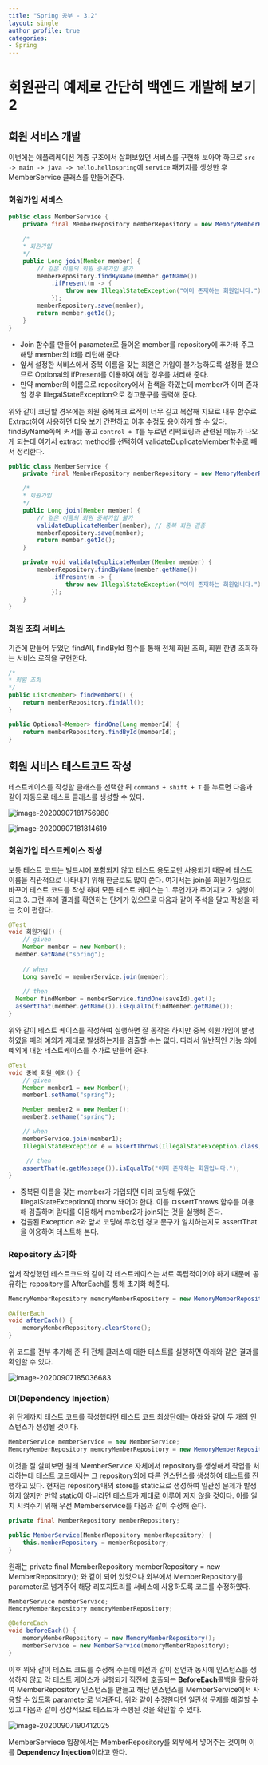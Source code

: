 ```yaml
---
title: "Spring 공부 - 3.2"
layout: single
author_profile: true
categories: 
- Spring
---
```


# 회원관리 예제로 간단히 백엔드 개발해 보기2

## 회원 서비스 개발

이번에는 애플리케이션 계층 구조에서 살펴보았던 서비스를 구현해 보아야 하므로 ```src -> main -> java -> hello.hellospring```에 ```service``` 패키지를 생성한 후 MemberService 클래스를 만들어준다.

### 회원가입 서비스

```java
public class MemberService {
    private final MemberRepository memberRepository = new MemoryMemberRepository();

    /*
    * 회원가입
    */
    public Long join(Member member) {
        // 같은 이름의 회원 중복가입 불가
        memberRepository.findByName(member.getName())
            .ifPresent(m -> {
                throw new IllegalStateException("이미 존재하는 회원입니다.");
            });
        memberRepository.save(member);
        return member.getId();
    }
}
```

- Join 함수를 만들어 parameter로 들어온 member를 repository에 추가해 주고 해당 member의 id를 리턴해 준다.
- 앞서 설정한 서비스에서 중복 이름을 갖는 회원은 가입이 불가능하도록 설정을 했으므로 Optional의 ifPresent를 이용하여 해당 경우를 처리해 준다.
- 만약 member의 이름으로 repository에서 검색을 하였는데 member가 이미 존재할 경우 IllegalStateException으로 경고문구를 출력해 준다.

위와 같이 코딩할 경우에는 회원 중복체크 로직이 너무 길고 복잡해 지므로 내부 함수로 Extract하여 사용하면 더욱 보기 간편하고 이후 수정도 용이하게 할 수 있다. findByName쪽에 커서를 놓고 ```control + T```를 누르면 리팩토링과 관련된 메뉴가 나오게 되는데 여기서 extract method를 선택하여 validateDuplicateMember함수로 빼서 정리한다.

```java
public class MemberService {
    private final MemberRepository memberRepository = new MemoryMemberRepository();

    /*
    * 회원가입
    */
    public Long join(Member member) {
        // 같은 이름의 회원 중복가입 불가
        validateDuplicateMember(member); // 중복 회원 검증
        memberRepository.save(member);
        return member.getId();
    }

    private void validateDuplicateMember(Member member) {
        memberRepository.findByName(member.getName())
            .ifPresent(m -> {
                throw new IllegalStateException("이미 존재하는 회원입니다.");
            });
    }
}
```



### 회원 조회 서비스

기존에 만들어 두었던 findAll, findById 함수를 통해 전체 회원 조회, 회원 한명 조회하는 서비스 로직을 구현한다.

```java
/*
* 회원 조회
*/
public List<Member> findMembers() {
    return memberRepository.findAll();
}

public Optional<Member> findOne(Long memberId) {
    return memberRepository.findById(memberId);
}
```



## 회원 서비스 테스트코드 작성

테스트케이스를 작성할 클래스를 선택한 뒤 ```command + shift + T``` 를 누르면 다음과 같이 자동으로 테스트 클래스를 생성할 수 있다.

![image-20200907181756980](../../post_images/20200907/image-20200907181756980.png)

![image-20200907181814619](../../post_images/20200907/image-20200907181814619.png)

### 회원가입 테스트케이스 작성

보통 테스트 코드는 빌드시에 포함되지 않고 테스트 용도로만 사용되기 때문에 테스트 이름을 직관적으로 나타내기 위해 한글로도 많이 쓴다. 여기서는 join을 회원가입으로 바꾸어 테스트 코드를 작성 하며 모든 테스트 케이스는 1. 무언가가 주어지고 2. 실행이 되고 3. 그런 후에 결과를 확인하는 단계가 있으므로 다음과 같이 주석을 달고 작성을 하는 것이 편한다.

```java
@Test
void 회원가입() {
	// given
	Member member = new Member();
  member.setName("spring");
  
	// when
	Long saveId = memberService.join(member);
  
	// then
  Member findMember = memberService.findOne(saveId).get();
  assertThat(member.getName()).isEqualTo(findMember.getName());
}
```

위와 같이 테스트 케이스를 작성하여 실행하면 잘 동작은 하지만 중복 회원가입이 발생하였을 때의 예외가 제대로 발생하는지를 검출할 수는 없다. 따라서 일반적인 기능 외에 예외에 대한 테스트케이스를 추가로 만들어 준다.

```java
@Test
void 중복_회원_예외() {
    // given
    Member member1 = new Member();
    member1.setName("spring");

    Member member2 = new Member();
    member2.setName("spring");

    // when
    memberService.join(member1);
    IllegalStateException e = assertThrows(IllegalStateException.class, () -> memberService.join(member2));

     // then
    assertThat(e.getMessage()).isEqualTo("이미 존재하는 회원입니다.");
}
```

- 중복된 이름을 갖는 member가 가입되면 미리 코딩해 두었던 IllegalStateException이 thorw 돼어야 한다. 이를 ㅁssertThrows 함수를 이용해 검출하며 람다를 이용해서 member2가 join되는 것을 실행해 준다.
- 검출된 Exception e와 앞서 코딩해 두었던 경고 문구가 일치하는지도 assertThat을 이용하여 테스트해 본다.

### Repository 초기화

앞서 작성했던 테스트코드와 같이 각 테스트케이스는 서로 독립적이어야 하기 때문에 공유하는 repository를 AfterEach를 통해 초기화 해준다.

```java
MemoryMemberRepository memoryMemberRepository = new MemoryMemberRepository();

@AfterEach
void afterEach() {
    memoryMemberRepository.clearStore();
}
```

위 코드를 전부 추가해 준 뒤 전체 클래스에 대한 테스트를 실행하면 아래와 같은 결과를 확인할 수 있다.

![image-20200907185036683](../../post_images/20200907/image-20200907185036683.png)

### DI(Dependency Injection)

위 단계까지 테스트 코드를 작성했다면 테스트 코드 최상단에는 아래와 같이 두 개의 인스턴스가 생성될 것이다.

```java
MemberService memberService = new MemberService;
MemoryMemberRepository memoryMemberRepository = new MemoryMemberRepository();
```

이것을 잘 살펴보면 원래 MemberService 자체에서 repository를 생성해서 작업을 처리하는데 테스트 코드에서는 그 repository외에 다른 인스턴스를 생성하여 테스트를 진행하고 있다. 현재는 repository내의 store를 static으로 생성하여 일관성 문제가 발생하지 않지만 만약 static이 아니라면 테스트가 제대로 이루어 지지 않을 것이다. 이를 일치 시켜주기 위해 우선 Memberservice를 다음과 같이 수정해 준다.

```java
private final MemberRepository memberRepository;

public MemberService(MemberRepository memberRepository) {
    this.memberRepository = memberRepository;
}
```

원래는 private final MemberRepository memberRepository = new MemberRepository(); 와 같이 되어 있었으나 외부에서 MemberRepository를 parameter로 넘겨주어 해당 리포지토리를 서비스에 사용하도록 코드를 수정하였다.

```java
MemberService memberService;
MemoryMemberRepository memoryMemberRepository;

@BeforeEach
void beforeEach() {
    memoryMemberRepository = new MemoryMemberRepository();
    memberService = new MemberService(memoryMemberRepository);
}
```

이후 위와 같이 테스트 코드를 수정해 주는데 이전과 같이 선언과 동시에 인스턴스를 생성하지 않고 각 테스트 케이스가 실행되기 직전에 호출되는 **BeforeEach**콜백을 활용하여 MemberRepository 인스턴스를 만들고 해당 인스턴스를 MemberService에서 사용할 수 있도록 parameter로 넘겨준다. 위와 같이 수정한다면 일관성 문제를 해결할 수 있고 다음과 같이 정상적으로 테스트가 수행된 것을 확인할 수 있다.

![image-20200907190412025](../../post_images/20200907/image-20200907190412025.png)

MemberServiece 입장에서는 MemberRepository를 외부에서 넣어주는 것이며 이를 **Dependency Injection**이라고 한다.